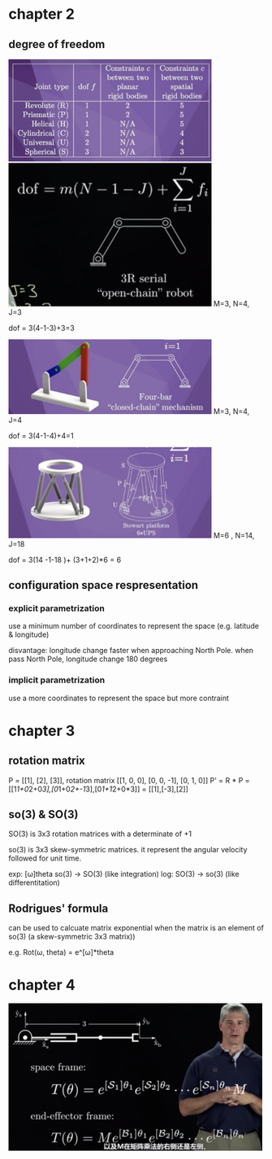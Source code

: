 # chapter 2

## degree of freedom

<img src="diagrams/diagram-4.png" width="400"/>

<img src="diagrams/diagram-1.png" width="400"/>
M=3, N=4, J=3

dof = 3(4-1-3)+3=3

<img src="diagrams/diagram-2.png" width="400"/>
M=3, N=4, J=4

dof = 3(4-1-4)+4=1

<img src="diagrams/diagram-3.png" width="400"/>
M=6 , N=14, J=18

dof = 3(14 -1-18 )+ (3+1+2)\*6 = 6

## configuration space respresentation

### explicit parametrization

use a minimum number of coordinates to represent the space (e.g. latitude & longitude)

disvantage: longitude change faster when approaching North Pole. when pass North Pole, longitude change 180 degrees

### implicit parametrization

use a more coordinates to represent the space but more contraint

# chapter 3

## rotation matrix

P = [[1], [2], [3]], rotation matrix [[1, 0, 0], [0, 0, -1], [0, 1, 0]]
P' = R * P = [[1*1+0*2+0*3],[0*1+0*2+-1*3],[0*1+1*2+0*3]] = [[1],[-3],[2]]

## so(3) & SO(3)

SO(3) is 3x3 rotation matrices with a determinate of +1

so(3) is 3x3 skew-symmetric matrices. it represent the angular velocity followed for unit time.

exp: [ω]theta so(3) -> SO(3) (like integration)
log: SO(3) -> so(3) (like differentitation)

## Rodrigues' formula

can be used to calcuate matrix exponential when the matrix is an element of so(3) (a skew-symmetric 3x3 matrix))

e.g. Rot(ω, theta) = e^[ω]\*theta

# chapter 4

<img src="diagrams/diagram-7.png" width="500"/>
